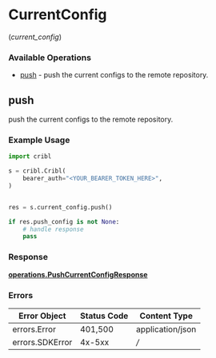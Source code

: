 # CurrentConfig
(*current_config*)

### Available Operations

* [push](#push) - push the current configs to the remote repository.

## push

push the current configs to the remote repository.

### Example Usage

```python
import cribl

s = cribl.Cribl(
    bearer_auth="<YOUR_BEARER_TOKEN_HERE>",
)


res = s.current_config.push()

if res.push_config is not None:
    # handle response
    pass
```


### Response

**[operations.PushCurrentConfigResponse](../../models/operations/pushcurrentconfigresponse.md)**
### Errors

| Error Object     | Status Code      | Content Type     |
| ---------------- | ---------------- | ---------------- |
| errors.Error     | 401,500          | application/json |
| errors.SDKError  | 4x-5xx           | */*              |
